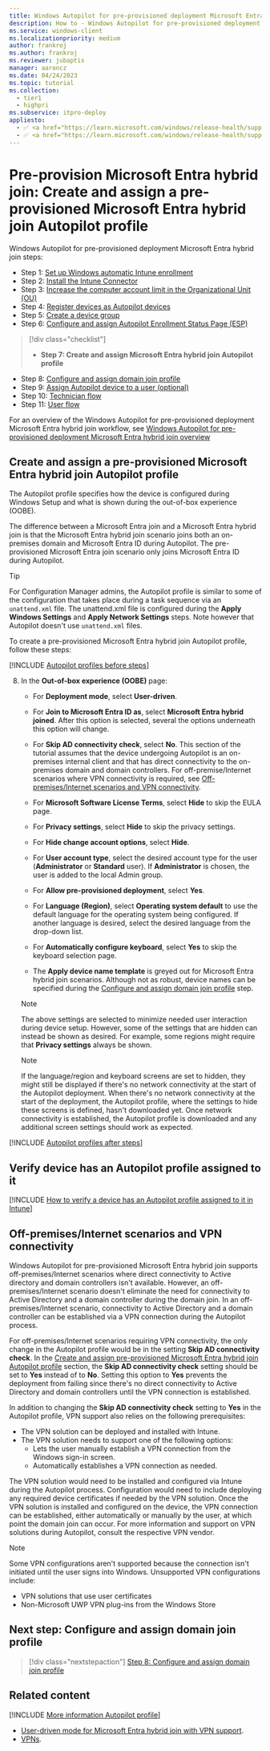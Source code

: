 ```yaml
---
title: Windows Autopilot for pre-provisioned deployment Microsoft Entra hybrid join - Step 7 of 11 - Create and assign pre-provisioned Microsoft Entra hybrid join Autopilot profile
description: How to - Windows Autopilot for pre-provisioned deployment Microsoft Entra hybrid join - Step 7 of 11 - Create and assign hybrid pre-provisioned Microsoft Entra join Autopilot profile.
ms.service: windows-client
ms.localizationpriority: medium
author: frankroj
ms.author: frankroj
ms.reviewer: jubaptis
manager: aaroncz
ms.date: 04/24/2023
ms.topic: tutorial
ms.collection:
  - tier1
  - highpri
ms.subservice: itpro-deploy
appliesto:
  - ✅ <a href="https://learn.microsoft.com/windows/release-health/supported-versions-windows-client" target="_blank">Windows 11</a>
  - ✅ <a href="https://learn.microsoft.com/windows/release-health/supported-versions-windows-client" target="_blank">Windows 10</a>
---
```


# Pre-provision Microsoft Entra hybrid join: Create and assign a pre-provisioned Microsoft Entra hybrid join Autopilot profile

Windows Autopilot for pre-provisioned deployment Microsoft Entra hybrid join steps:

- Step 1: [Set up Windows automatic Intune enrollment](hybrid-azure-ad-join-automatic-enrollment.md)
- Step 2: [Install the Intune Connector](hybrid-azure-ad-join-intune-connector.md)
- Step 3: [Increase the computer account limit in the Organizational Unit (OU)](hybrid-azure-ad-join-computer-account-limit.md)
- Step 4: [Register devices as Autopilot devices](hybrid-azure-ad-join-register-device.md)
- Step 5: [Create a device group](hybrid-azure-ad-join-device-group.md)
- Step 6: [Configure and assign Autopilot Enrollment Status Page (ESP)](hybrid-azure-ad-join-esp.md)

> [!div class="checklist"]
>
> - **Step 7: Create and assign Microsoft Entra hybrid join Autopilot profile**

- Step 8: [Configure and assign domain join profile](hybrid-azure-ad-join-domain-join-profile.md)
- Step 9: [Assign Autopilot device to a user (optional)](hybrid-azure-ad-join-assign-device-to-user.md)
- Step 10: [Technician flow](hybrid-azure-ad-join-technician-flow.md)
- Step 11: [User flow](hybrid-azure-ad-join-user-flow.md)

For an overview of the Windows Autopilot for pre-provisioned deployment Microsoft Entra hybrid join workflow, see [Windows Autopilot for pre-provisioned deployment Microsoft Entra hybrid join overview](hybrid-azure-ad-join-workflow.md#workflow)

## Create and assign a pre-provisioned Microsoft Entra hybrid join Autopilot profile

The Autopilot profile specifies how the device is configured during Windows Setup and what is shown during the out-of-box experience (OOBE).

The difference between a Microsoft Entra join and a Microsoft Entra hybrid join is that the Microsoft Entra hybrid join scenario joins both an on-premises domain and Microsoft Entra ID during Autopilot. The pre-provisioned Microsoft Entra join scenario only joins Microsoft Entra ID during Autopilot.

> [!TIP]
>
> For Configuration Manager admins, the Autopilot profile is similar to some of the configuration that takes place during a task sequence via an `unattend.xml` file. The unattend.xml file is configured during the **Apply Windows Settings** and **Apply Network Settings** steps. Note however that Autopilot doesn't use `unattend.xml` files.

To create a pre-provisioned Microsoft Entra hybrid join Autopilot profile, follow these steps:

[!INCLUDE [Autopilot profiles before steps](../includes/autopilot-profile-steps-before.md)]

8. In the **Out-of-box experience (OOBE)** page:

      - For **Deployment mode**, select **User-driven**.

      - For **Join to Microsoft Entra ID as**, select **Microsoft Entra hybrid joined**. After this option is selected, several the options underneath this option will change.

      - For **Skip AD connectivity check**, select **No**. This section of the tutorial assumes that the device undergoing Autopilot is an on-premises internal client and that has direct connectivity to the on-premises domain and domain controllers. For off-premise/Internet scenarios where VPN connectivity is required, see [Off-premises/Internet scenarios and VPN connectivity](#off-premisesinternet-scenarios-and-vpn-connectivity).

      - For **Microsoft Software License Terms**, select **Hide** to skip the EULA page.

      - For **Privacy settings**, select **Hide** to skip the privacy settings.

      - For **Hide change account options**, select **Hide**.

      - For **User account type**, select the desired account type for the user (**Administrator** or **Standard** user). If **Administrator** is chosen, the user is added to the local Admin group.

      - For **Allow pre-provisioned deployment**, select **Yes**.

      - For **Language (Region)**, select **Operating system default** to use the default language for the operating system being configured. If another language is desired, select the desired language from the drop-down list.

      - For **Automatically configure keyboard**, select **Yes** to skip the keyboard selection page.

      - The **Apply device name template** is greyed out for Microsoft Entra hybrid join scenarios. Although not as robust, device names can be specified during the [Configure and assign domain join profile](hybrid-azure-ad-join-domain-join-profile.md) step.

      > [!NOTE]
      >
      > The above settings are selected to minimize needed user interaction during device setup. However, some of the settings that are hidden can instead be shown as desired. For example, some regions might require that **Privacy settings** always be shown.

      > [!NOTE]
      >
      > If the language/region and keyboard screens are set to hidden, they might still be displayed if there's no network connectivity at the start of the Autopilot deployment. When there's no network connectivity at the start of the deployment, the Autopilot profile, where the settings to hide these screens is defined, hasn't downloaded yet. Once network connectivity is established, the Autopilot profile is downloaded and any additional screen settings should work as expected.

[!INCLUDE [Autopilot profiles after steps](../includes/autopilot-profile-steps-after.md)]

## Verify device has an Autopilot profile assigned to it

[!INCLUDE [How to verify a device has an Autopilot profile assigned to it in Intune](../includes/verify-autopilot-profile-assignment.md)]

## Off-premises/Internet scenarios and VPN connectivity

Windows Autopilot for pre-provisioned Microsoft Entra hybrid join supports off-premises/Internet scenarios where direct connectivity to Active directory and domain controllers isn't available. However, an off-premises/Internet scenario doesn't eliminate the need for connectivity to Active Directory and a domain controller during the domain join. In an off-premises/Internet scenario, connectivity to Active Directory and a domain controller can be established via a VPN connection during the Autopilot process.

For off-premises/Internet scenarios requiring VPN connectivity, the only change in the Autopilot profile would be in the setting **Skip AD connectivity check**. In the [Create and assign pre-provisioned Microsoft Entra hybrid join Autopilot profile](#create-and-assign-a-pre-provisioned-microsoft-entra-hybrid-join-autopilot-profile) section, the **Skip AD connectivity check** setting should be set to **Yes** instead of to **No**. Setting this option to **Yes** prevents the deployment from failing since there's no direct connectivity to Active Directory and domain controllers until the VPN connection is established.

In addition to changing the **Skip AD connectivity check** setting to **Yes** in the Autopilot profile, VPN support also relies on the following prerequisites:

- The VPN solution can be deployed and installed with Intune.
- The VPN solution needs to support one of the following options:
  - Lets the user manually establish a VPN connection from the Windows sign-in screen.
  - Automatically establishes a VPN connection as needed.

The VPN solution would need to be installed and configured via Intune during the Autopilot process. Configuration would need to include deploying any required device certificates if needed by the VPN solution. Once the VPN solution is installed and configured on the device, the VPN connection can be established, either automatically or manually by the user, at which point the domain join can occur. For more information and support on VPN solutions during Autopilot, consult the respective VPN vendor.

> [!NOTE]
>
> Some VPN configurations aren't supported because the connection isn't initiated until the user signs into Windows. Unsupported VPN configurations include:
>
> - VPN solutions that use user certificates
> - Non-Microsoft UWP VPN plug-ins from the Windows Store

## Next step: Configure and assign domain join profile

> [!div class="nextstepaction"]
> [Step 8: Configure and assign domain join profile](hybrid-azure-ad-join-domain-join-profile.md)

## Related content

[!INCLUDE [More information Autopilot profile](../includes/more-info-autopilot-profile.md)]
- [User-driven mode for Microsoft Entra hybrid join with VPN support](../../user-driven.md#user-driven-mode-for-microsoft-entra-hybrid-join-with-vpn-support).
- [VPNs](../../windows-autopilot-hybrid.md#vpns).

